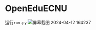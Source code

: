# OpenEduECNU
运行`run.py`
![屏幕截图 2024-04-12 164237](https://github.com/zhangjiarui530/OpenEduECNU/assets/68186626/17923494-ae60-425d-a1d2-070b7223b930)

